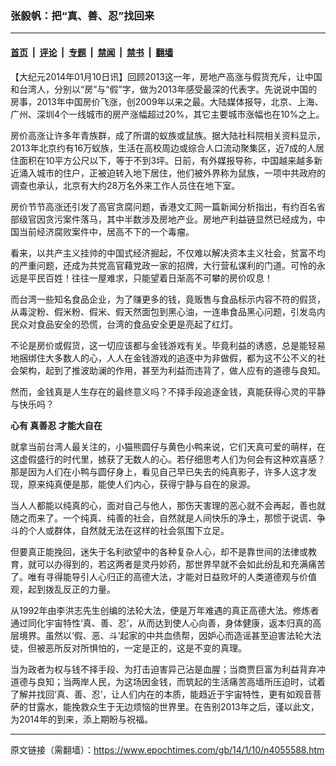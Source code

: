 ### 张毅帆：把“真、善、忍”找回来

---

#### [首页](../../../..?n4055588) &nbsp;|&nbsp; [评论](../../../../../epoch-comment?n4055588) &nbsp;|&nbsp; [专题](../../../../../epoch-special?n4055588) &nbsp;|&nbsp; [禁闻](../../../../../epoch-news?n4055588) &nbsp;|&nbsp; [禁书](../../../../../books?n4055588) &nbsp;|&nbsp; [翻墙](https://github.com/gfw-breaker/nogfw/blob/master/README.md?n4055588)


<div class="post_content" id="artbody" itemprop="articleBody">
 <!-- article content begin -->
 <p>
  【大纪元2014年01月10日讯】回顾2013这一年，房地产高涨与假货充斥，让中国和台湾人，分别以“房”与“假”字，做为2013年感受最深的代表字。先说说中国的房事，2013年中国房价飞涨，创2009年以来之最。大陆媒体报导，北京、上海、广州、深圳4个一线城市的房产涨幅超过20%，其它主要城市涨幅也在10%之上。
 </p>
 <p>
  房价高涨让许多年青族群，成了所谓的蚁族或鼠族。据大陆社科院相关资料显示，2013年北京约有16万蚁族，生活在高校周边或综合人口流动聚集区，近7成的人居住面积在10平方公尺以下，等于不到3坪。日前，有外媒报导称，中国越来越多新近涌入城市的住户，正被迫转入地下居住，他们被外界称为鼠族，一项中共政府的调查也承认，北京有大约28万名外来工作人员住在地下室。
 </p>
 <p>
  房价节节高涨还引发了高官贪腐问题，香港文汇网一篇新闻分析指出，有约百名省部级官因贪污案件落马，其中半数涉及房地产业。房地产利益链显然已经成为，中国当前经济腐败案件中，居高不下的一个毒瘤。
 </p>
 <p>
  看来，以共产主义挂帅的中国式经济掘起，不仅难以解决资本主义社会，贫富不均的严重问题，还成为共党高官藉党政一家的招牌，大行营私谋利的门道。可怜的永远是平民百姓！往往一屋难求，只能望着日渐高不可攀的房价叹息！
 </p>
 <p>
  而台湾一些知名食品企业，为了赚更多的钱，竟贩售与食品标示内容不符的假货，从毒淀粉、假米粉、假米、假天然面包到黑心油，一连串食品黑心问题，引发岛内民众对食品安全的恐慌，台湾的食品安全更是亮起了红灯。
 </p>
 <p>
  不论是房价或假货，这一切应该都与金钱游戏有关。毕竟利益的诱惑，总是能轻易地捆绑住大多数人的心，人人在金钱游戏的追逐中为非做假，都为这不公不义的社会架构，起到了推波助澜的作用，甚至为利益而违背了，做人应有的道德与良知。
 </p>
 <p>
  然而，金钱真是人生存在的最终意义吗？不择手段追逐金钱，真能获得心灵的平静与快乐吗？
 </p>
 <p>
  <b>
   心有
   <ok href="https://www.epochtimes.com/gb/tag/%E7%9C%9F%E5%96%84%E5%BF%8D.html">
    真善忍
   </ok>
   才能大自在
  </b>
 </p>
 <p>
  就拿当前台湾人最关注的，小猫熊圆仔与黄色小鸭来说，它们天真可爱的萌样，在这虚假盛行的时代里，掳获了无数人的心。若仔细思考人们为何会有这种欢喜感？那是因为人们在小鸭与圆仔身上，看见自己早已失去的纯真影子，许多人这才发现，原来纯真便是那，能使人们内心，获得宁静与自在的泉源。
 </p>
 <p>
  当人人都能以纯真的心，面对自己与他人，那伤天害理的恶心就不会再起，善也就随之而来了。一个纯真、纯善的社会，自然就是人间快乐的净土，那惯于说谎、争斗的个人或群体，自然就无法在这样的社会氛围下立足。
 </p>
 <p>
  但要真正能挽回，迷失于名利欲望中的各种复杂人心，却不是靠世间的法律或教育，就可以办得到的，若这两者是灵丹妙药，那世界早就不会如此纷乱和充满痛苦了。唯有寻得能导引人心归正的高德大法，才能对日益败坏的人类道德观与价值观，起到拨乱反正的力量。
 </p>
 <p>
  从1992年由李洪志先生创编的法轮大法，便是万年难遇的真正高德大法。修炼者通过同化宇宙特性‘真、善、忍’，从而达到使人心向善，身体健康，返本归真的高层境界。虽然以‘假、恶、斗’起家的中共血债帮，因妒心而造谣甚至迫害法轮大法徒，但被恶所反对所惧怕的，一定是正的，这是不变的真理。
 </p>
 <p>
  当为政者为权与钱不择手段、为打击迫害异己沾是血腥；当商贾巨富为利益背弃冲道德与良知；当两岸人民，为这场因金钱，而筑起的生活痛苦高墙所压迫时，试着了解并找回‘真、善、忍’，让人们内在的本质，能趋近于宇宙特性，更有如观音菩萨的甘露水，能挽救众生于无边烦恼的世界里。在告别2013年之后，谨以此文，为2014年的到来，添上期盼与祝福。
 </p>
 <!-- article content end -->
 <div id="below_article_ad">
 </div>
</div>


---

原文链接（需翻墙）：https://www.epochtimes.com/gb/14/1/10/n4055588.htm